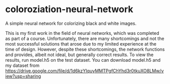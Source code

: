 # coloroziation-neural-network
A simple neural network for colorizing black and white images.

This is my first work in the field of neural networks, which was completed as part of a course. Unfortunately, there are many shortcomings and not the most successful solutions that arose due to my limited experience at the time of design. However, despite these shortcomings, the network functions and provides, albeit not ideal, but generally correct results.
To view the results, run model.h5 on the test dataset. You can download model.h5 and my dataset from https://drive.google.com/file/d/1d6kzYIquyMMTPgfChYhd3r0tkuXO8LMw/view?usp=sharing
